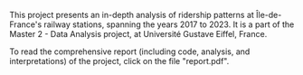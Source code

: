 This project presents an in-depth analysis of ridership patterns at Île-de-France's railway stations, spanning the years 2017 to 2023. It is a part of the Master 2 - Data Analysis project, at Université Gustave Eiffel, France. 

To read the comprehensive report (including code, analysis, and interpretations) of the project, click on the file "report.pdf". 
